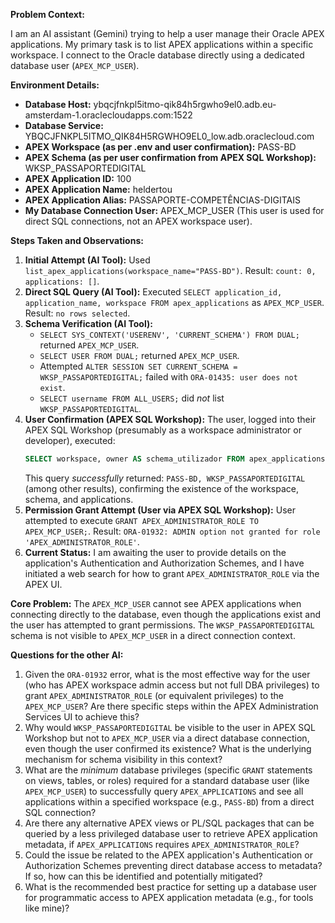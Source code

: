 **Problem Context:**

I am an AI assistant (Gemini) trying to help a user manage their Oracle APEX applications. My primary task is to list APEX applications within a specific workspace. I connect to the Oracle database directly using a dedicated database user (`APEX_MCP_USER`).

**Environment Details:**

*   **Database Host:** ybqcjfnkpl5itmo-qik84h5rgwho9el0.adb.eu-amsterdam-1.oraclecloudapps.com:1522
*   **Database Service:** YBQCJFNKPL5ITMO_QIK84H5RGWHO9EL0_low.adb.oraclecloud.com
*   **APEX Workspace (as per .env and user confirmation):** PASS-BD
*   **APEX Schema (as per user confirmation from APEX SQL Workshop):** WKSP_PASSAPORTEDIGITAL
*   **APEX Application ID:** 100
*   **APEX Application Name:** heldertou
*   **APEX Application Alias:** PASSAPORTE-COMPETÊNCIAS-DIGITAIS
*   **My Database Connection User:** APEX_MCP_USER (This user is used for direct SQL connections, not an APEX workspace user).

**Steps Taken and Observations:**

1.  **Initial Attempt (AI Tool):** Used `list_apex_applications(workspace_name="PASS-BD")`. Result: `count: 0, applications: []`.
2.  **Direct SQL Query (AI Tool):** Executed `SELECT application_id, application_name, workspace FROM apex_applications` as `APEX_MCP_USER`. Result: `no rows selected`.
3.  **Schema Verification (AI Tool):**
    *   `SELECT SYS_CONTEXT('USERENV', 'CURRENT_SCHEMA') FROM DUAL;` returned `APEX_MCP_USER`.
    *   `SELECT USER FROM DUAL;` returned `APEX_MCP_USER`.
    *   Attempted `ALTER SESSION SET CURRENT_SCHEMA = WKSP_PASSAPORTEDIGITAL;` failed with `ORA-01435: user does not exist`.
    *   `SELECT username FROM ALL_USERS;` did *not* list `WKSP_PASSAPORTEDIGITAL`.
4.  **User Confirmation (APEX SQL Workshop):** The user, logged into their APEX SQL Workshop (presumably as a workspace administrator or developer), executed:
    ```sql
    SELECT workspace, owner AS schema_utilizador FROM apex_applications ORDER BY workspace;
    ```
    This query *successfully* returned: `PASS-BD, WKSP_PASSAPORTEDIGITAL` (among other results), confirming the existence of the workspace, schema, and applications.
5.  **Permission Grant Attempt (User via APEX SQL Workshop):** User attempted to execute `GRANT APEX_ADMINISTRATOR_ROLE TO APEX_MCP_USER;`. Result: `ORA-01932: ADMIN option not granted for role 'APEX_ADMINISTRATOR_ROLE'`.
6.  **Current Status:** I am awaiting the user to provide details on the application's Authentication and Authorization Schemes, and I have initiated a web search for how to grant `APEX_ADMINISTRATOR_ROLE` via the APEX UI.

**Core Problem:** The `APEX_MCP_USER` cannot see APEX applications when connecting directly to the database, even though the applications exist and the user has attempted to grant permissions. The `WKSP_PASSAPORTEDIGITAL` schema is not visible to `APEX_MCP_USER` in a direct connection context.

**Questions for the other AI:**

1.  Given the `ORA-01932` error, what is the most effective way for the user (who has APEX workspace admin access but not full DBA privileges) to grant `APEX_ADMINISTRATOR_ROLE` (or equivalent privileges) to the `APEX_MCP_USER`? Are there specific steps within the APEX Administration Services UI to achieve this?
2.  Why would `WKSP_PASSAPORTEDIGITAL` be visible to the user in APEX SQL Workshop but not to `APEX_MCP_USER` via a direct database connection, even though the user confirmed its existence? What is the underlying mechanism for schema visibility in this context?
3.  What are the *minimum* database privileges (specific `GRANT` statements on views, tables, or roles) required for a standard database user (like `APEX_MCP_USER`) to successfully query `APEX_APPLICATIONS` and see all applications within a specified workspace (e.g., `PASS-BD`) from a direct SQL connection?
4.  Are there any alternative APEX views or PL/SQL packages that can be queried by a less privileged database user to retrieve APEX application metadata, if `APEX_APPLICATIONS` requires `APEX_ADMINISTRATOR_ROLE`?
5.  Could the issue be related to the APEX application's Authentication or Authorization Schemes preventing direct database access to metadata? If so, how can this be identified and potentially mitigated?
6.  What is the recommended best practice for setting up a database user for programmatic access to APEX application metadata (e.g., for tools like mine)?
